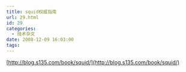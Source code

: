```yaml
---
title: squid权威指南
url: 29.html
id: 29
categories:
  - 技术杂文
date: 2008-12-09 16:03:00
tags:
---
```


[http://blog.s135.com/book/squid/](http://blog.s135.com/book/squid/)
